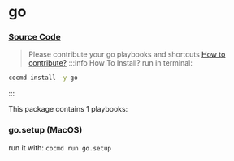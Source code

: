 # go
### [ Source Code ](https://github.com/cocmd/hub/tree/master/packages/go)
> Please contribute your go playbooks and shortcuts
> [How to contribute?](https://cocmd.org/docs/contributing)
:::info How To Install?
run in terminal:
```bash
cocmd install -y go
```
:::


This package contains 1 playbooks:

### go.setup (MacOS)

run it with: `cocmd run go.setup`




